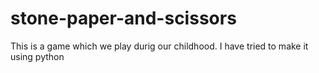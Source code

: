 # stone-paper-and-scissors
This is a game which we play durig our childhood. I have tried  to make it using python
